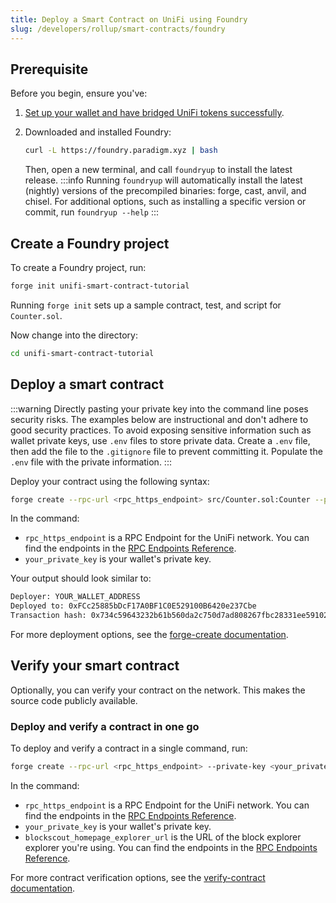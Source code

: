 ```yaml
---
title: Deploy a Smart Contract on UniFi using Foundry
slug: /developers/rollup/smart-contracts/foundry
---
```


## Prerequisite

Before you begin, ensure you've:

1. [Set up your wallet and have bridged UniFi tokens successfully](../../../unifi-rollup-move-funds.md).
2. Downloaded and installed Foundry:

   ```bash
   curl -L https://foundry.paradigm.xyz | bash
   ```

   Then, open a new terminal, and call `foundryup` to install the latest release.
   :::info
   Running `foundryup` will automatically install the latest (nightly) versions of the precompiled binaries: forge, cast, anvil, and chisel. For additional options, such as installing a specific version or commit, run `foundryup --help`
   :::

## Create a Foundry project

To create a Foundry project, run:

```bash
forge init unifi-smart-contract-tutorial
```

Running `forge init` sets up a sample contract, test, and script for `Counter.sol`.

Now change into the directory:

```bash
cd unifi-smart-contract-tutorial
```

## Deploy a smart contract

:::warning
Directly pasting your private key into the command line poses security risks. The examples below are instructional and don't adhere to good security practices. To avoid exposing sensitive information such as wallet private keys, use `.env` files to store private data. Create a `.env` file, then add the file to the `.gitignore` file to prevent committing it. Populate the `.env` file with the private information.
:::

Deploy your contract using the following syntax:

```bash
forge create --rpc-url <rpc_https_endpoint> src/Counter.sol:Counter --private-key <your_private_key>
```

In the command:

- `rpc_https_endpoint` is a RPC Endpoint for the UniFi network. You can find the endpoints in the [RPC Endpoints Reference](../../reference/rpc-endpoints.md).
- `your_private_key` is your wallet's private key.

Your output should look similar to:

```bash
Deployer: YOUR_WALLET_ADDRESS
Deployed to: 0xFCc25885bDcF17A0BF1C0E529100B6420e237Cbe
Transaction hash: 0x734c59643232b61b560da2c750d7ad808267fbc28331ee59102e431ec9559097
```

For more deployment options, see the [forge-create documentation](https://book.getfoundry.sh/reference/forge/forge-create).

## Verify your smart contract

Optionally, you can verify your contract on the network. This makes the source code publicly available.

### Deploy and verify a contract in one go

To deploy and verify a contract in a single command, run:

```bash
forge create --rpc-url <rpc_https_endpoint> --private-key <your_private_key> src/Counter.sol:Counter --verify --verifier blockscout --verifier-url <blockscout_homepage_explorer_url>/api
```

In the command:

- `rpc_https_endpoint` is a RPC Endpoint for the UniFi network. You can find the endpoints in the [RPC Endpoints Reference](../../reference/rpc-endpoints.md).
- `your_private_key` is your wallet's private key.
- `blockscout_homepage_explorer_url` is the URL of the block explorer explorer you're using. You can find the endpoints in the [RPC Endpoints Reference](../../reference/rpc-endpoints.md).

For more contract verification options, see the [verify-contract documentation](https://book.getfoundry.sh/reference/forge/forge-verify-contract).
